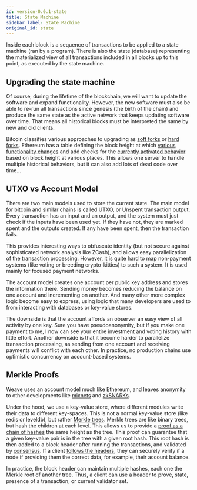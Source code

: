 ```yaml
---
id: version-0.0.1-state
title: State Machine
sidebar_label: State Machine
original_id: state
---
```


Inside each block is a sequence of transactions to be applied to a state machine (ran by a program). There is also the state (database) representing the materialized view of all transactions included in all blocks up to this point, as executed by the state machine.

## Upgrading the state machine

Of course, during the lifetime of the blockchain, we will want to update the software and expand functionality. However, the new software must also be able to re-run all transactions since genesis (the birth of the chain) and produce the same state as the active network that keeps updating software over time. That means all historical blocks must be interpreted the same by new and old clients.

Bitcoin classifies various approaches to upgrading as [soft forks](https://en.bitcoin.it/wiki/Softfork) or [hard forks](https://en.bitcoin.it/wiki/Hardfork). Ethereum has a table defining the block height at which [various functionality changes](https://github.com/ethereum/go-ethereum/blob/master/params/config.go#L33-L45) and add checks for the [currently activated behavior](https://github.com/ethereum/go-ethereum/blob/master/core/vm/evm.go#L157-L166) based on block height at various places. This allows one server to handle multiple historical behaviors, but it can also add lots of dead code over time...

## UTXO vs Account Model

There are two main models used to store the current state. The main model for bitcoin and similar chains is called UTXO, or Unspent transaction output. Every transaction has an input and an output, and the system must just check if the inputs have been used yet. If they have not, they are marked spent and the outputs created. If any have been spent, then the transaction fails.

This provides interesting ways to obfuscate identity (but not secure against sophisticated network analysis like ZCash), and allows easy parallelization of the transaction processing. However, it is quite hard to map non-payment systems (like voting or breeding crypto-kitties) to such a system. It is used mainly for focused payment networks.

The account model creates one account per public key address and stores the information there. Sending money becomes reducing the balance on one account and incrementing on another. And many other more complex logic become easy to express, using logic that many developers are used to from interacting with databases or key-value stores.

The downside is that the account affords an observer an easy view of all activity by one key. Sure you have pseudoanonymity, but if you make one payment to me, I now can see your entire investment and voting history with little effort. Another downside is that it become harder to parallelize transaction processing, as sending from one account and receiving payments will conflict with each other. In practice, no production chains use optimistic concurrency on account-based systems.

## Merkle Proofs

Weave uses an account model much like Ethereum, and leaves anonymity to other developments like [mixnets](https://en.wikipedia.org/wiki/Mix_network) and [zkSNARKs](https://z.cash/technology/zksnarks.html).

Under the hood, we use a key-value store, where different modules write their data to different key-spaces. This is not a normal key-value store (like redis or leveldb), but rather [Merkle trees](https://www.codeproject.com/Articles/1176140/Understanding-Merkle-Trees-Why-use-them-who-uses-t). Merkle trees are like binary trees, but hash the children at each level. This allows us to provide a [proof as a chain of hashes](https://www.certificate-transparency.org/log-proofs-work) the same height as the tree. This proof can guarantee that a given key-value pair is in the tree with a given root hash. This root hash is then added to a block header after running the transactions, and validated by [consensus](./consensus.rst). If a client [follows the headers](https://blog.cosmos.network/light-clients-in-tendermint-consensus-1237cfbda104), they can securely verify if a node if providing them the correct data, for example, their account balance.

In practice, the block header can maintain multiple hashes, each one the Merkle root of another tree. Thus, a client can use a header to prove, state, presence of a transaction, or current validator set.
